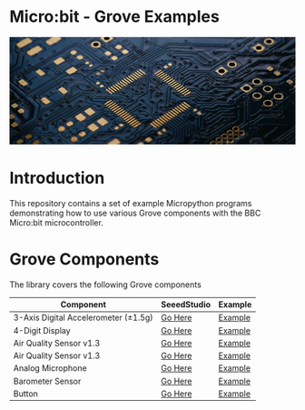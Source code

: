 # Micro:bit - Grove Examples

![Splash](splash.png)

# Introduction

This repository contains a set of example Micropython programs demonstrating how to use various Grove
components with the BBC Micro:bit microcontroller.

# Grove Components

The library covers the following Grove components

| Component                            | SeeedStudio                                                                      | Example                                        |
| ------------------------------------ | -------------------------------------------------------------------------------- | ---------------------------------------------- |
| 3-Axis Digital Accelerometer (±1.5g) | [Go Here](https://wiki.seeedstudio.com/Grove-3-Axis_Digital_Accelerometer-1.5g/) | [Example](src/3_axis_digital_accelerometer.py) |
| 4-Digit Display                      | [Go Here](https://wiki.seeedstudio.com/Grove-4-Digit_Display/)                   | [Example](src/4_digit_display.py)              |
| Air Quality Sensor v1.3              | [Go Here](https://wiki.seeedstudio.com/Grove-Air_Quality_Sensor_v1.3/)           | [Example](src/air_quality_sensor.py)           |
| Air Quality Sensor v1.3              | [Go Here](https://wiki.seeedstudio.com/Grove-Air_Quality_Sensor_v1.3/)           | [Example](src/air_quality_sensor.py)           |
| Analog Microphone                    | [Go Here](https://wiki.seeedstudio.com/Grove-Analog-Microphone/)                 | [Example](src/analog_microphone.py)            |
| Barometer Sensor                     | [Go Here](https://wiki.seeedstudio.com/Grove-Barometer_Sensor/)                  | [Example](src/barometer_sensor.py)             |
| Button                               | [Go Here](https://wiki.seeedstudio.com/Grove-Button/)                            | [Example](src/button.py)                       |



